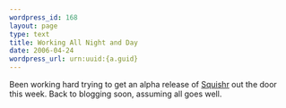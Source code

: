 ```yaml
--- 
wordpress_id: 168
layout: page
type: text
title: Working All Night and Day
date: 2006-04-24  
wordpress_url: urn:uuid:{a.guid}
---
```

<p>Been working hard trying to get an alpha release of <a href="http://www.squishr.com" title="Squishr">Squishr</a> out the door this week.  Back to blogging soon, assuming all goes well.</p>
